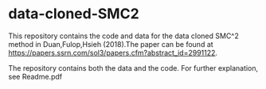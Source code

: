 # data-cloned-SMC2
This repository contains the code and data for the data cloned SMC^2 method in Duan,Fulop,Hsieh (2018).The paper can be found at https://papers.ssrn.com/sol3/papers.cfm?abstract_id=2991122.

The repository contains both the data and the code. For further explanation, see Readme.pdf
